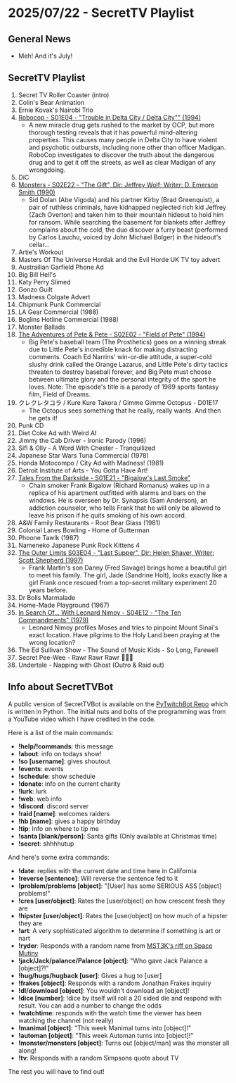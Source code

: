 # 2025/07/22 - SecretTV Playlist

## General News

- Meh!  And it's July!

## SecretTV Playlist

1. Secret TV Roller Coaster (intro)
2. Colin's Bear Animation
3. Ernie Kovak's Nairobi Trio
4. [Robocop - S01E04 - "Trouble in Delta City / Delta City"" (1994)](https://en.wikipedia.org/wiki/RoboCop_(live_action_TV_series)#Episodes)
   - A new miracle drug gets rushed to the market by OCP, but more thorough testing reveals that it has powerful mind-altering properties. This causes many people in Delta City to have violent and psychotic outbursts, including none other than officer Madigan. RoboCop investigates to discover the truth about the dangerous drug and to get it off the streets, as well as clear Madigan of any wrongdoing.
5. DiC
6. [Monsters - S02E22 - "The Gift", Dir: Jeffrey Wolf; Writer: D. Emerson Smith (1990)](https://en.wikipedia.org/wiki/List_of_Monsters_episodes#Season_2_(1989%E2%80%9390))
   - Sid Dolan (Abe Vigoda) and his partner Kirby (Brad Greenquist), a pair of ruthless criminals, have kidnapped neglected rich kid Jeffrey (Zach Overton) and taken him to their mountain hideout to hold him for ransom. While searching the basement for blankets after Jeffrey complains about the cold, the duo discover a furry beast (performed by Carlos Lauchu, voiced by John Michael Bolger) in the hideout's cellar...
7. Artie's Workout
8. Masters Of The Universe Hordak and the Evil Horde UK TV toy advert
9. Austrailian Garfield Phone Ad
10. Big Bill Hell's
11. Katy Perry Slimed
12. Gonzo Guilt
13. Madness Colgate Advert
14. Chipmunk Punk Commercial
15. LA Gear Commercial (1988)
16. Boglins Hotline Commercial (1988)
17. Monster Ballads
18. [The Adventures of Pete & Pete - S02E02 - "Field of Pete" (1994)](https://en.wikipedia.org/wiki/List_of_The_Adventures_of_Pete_%26_Pete_episodes#Season_2_(1994))
    - Big Pete's baseball team (The Prosthetics) goes on a winning streak due to Little Pete's incredible knack for making distracting comments. Coach Ed Narrins' win-or-die attitude, a super-cold slushy drink called the Orange Lazarus, and Little Pete's dirty tactics threaten to destroy baseball forever, and Big Pete must choose between ultimate glory and the personal integrity of the sport he loves.  Note: The episode's title is a parody of 1989 sports fantasy film, Field of Dreams.
19. クレクレタコラ / Kure Kure Takora / Gimme Gimme Octopus - D01E17
    - The Octopus sees something that he really, really wants.  And then he gets it!
20. Punk CD
21. Diet Coke Ad with Weird Al
22. Jimmy the Cab Driver - Ironic Parody (1996)
23. Sifl & Olly - A Word With Chester - Tranquilized
24. Japanese Star Wars Tuna Commercial (1978)
25. Honda Motocompo / City Ad with Madness! (1981)
26. Detroit Institute of Arts - You Gotta Have Art!
27. [Tales From the Darkside - S01E21 - "Bigalow's Last Smoke"](https://en.wikipedia.org/wiki/List_of_Tales_from_the_Darkside_episodes#Season_1_(1984%E2%80%931985))
    - Chain smoker Frank Bigalow (Richard Romanus) wakes up in a replica of his apartment outfitted with alarms and bars on the windows. He is overseen by Dr. Synapsis (Sam Anderson), an addiction counselor, who tells Frank that he will only be allowed to leave his prison if he quits smoking of his own accord.
28. A&W Family Restaurants - Root Bear Glass (1981)
29. Colonial Lanes Bowling - Home of Gutterman
30. Phoone Tawlk (1987)
31. Nameneko Japanese Punk Rock Kittens 4
32. [The Outer Limits S03E04 - "Last Supper", Dir: Helen Shaver, Writer: Scott Shepherd (1997)](https://en.wikipedia.org/wiki/List_of_The_Outer_Limits_(1995_TV_series)_episodes#Season_3_(1997))
    - Frank Martin's son Danny (Fred Savage) brings home a beautiful girl to meet his family. The girl, Jade (Sandrine Holt), looks exactly like a girl Frank once rescued from a top-secret military experiment 20 years before.
33. Dr Bolls Marmalade
34. Home-Made Playground (1967)
35. [In Search Of... With Leonard Nimoy - S04E12 - "The Ten Commandments" (1979)](https://en.wikipedia.org/wiki/In_Search_of..._(TV_series)#Season_4_(1979%E2%80%931980))
    - Leonard Nimoy profiles Moses and tries to pinpoint Mount Sinai's exact location. Have pilgrims to the Holy Land been praying at the wrong location?
36. The Ed Sullivan Show - The Sound of Music Kids - So Long, Farewell
37. Secret Pee-Wee - Rawr Rawr Rawr 🐊🐊🐊
38. Undertale - Napping with Ghost (Outro & Raid out)



## Info about SecretTVBot

A public version of SecretTVBot is available on the [PyTwitchBot Repo](https://github.com/awbored/PyTwitchBot) which is written in Python.  The initial nuts and bolts of the programming was from a YouTube video which I have credited in the code.

Here is a list of the main commands:
- **!help/!commands**: this message
- **!about**: info on todays show!
- **!so [username]**: gives shoutout
- **!events**: events
- **!schedule**: show schedule
- **!donate**: info on the current charity
- **!lurk**: lurk
- **!web**: web info
- **!discord**: discord server
- **!raid [name]**: welcomes raiders
- **!hb [name]**: gives a happy birthday
- **!tip**: Info on where to tip me
- **!santa [blank/person]**: Santa gifts (Only available at Christmas time)
- **!secret**: shhhhutup

And here's some extra commands:
- **!date**: replies with the current date and time here in California
- **!reverse [sentence]**: Will reverse the sentence fed to it
- **!problem/problems [object]**: "[User] has some SERIOUS ASS [object] problems!"
- **!cres [user/object]**: Rates the [user/object] on how crescent fresh they are
- **!hipster [user/object]**: Rates the [user/object] on how much of a hipster they are
- **!art**: A very sophisticated algorithm to determine if something is art or nart
- **!ryder**: Responds with a random name from [MST3K's riff on Space Mutiny](https://www.rowsdowr.com/2011/04/04/space-mutiny-the-many-names-of-david-ryder-mst3k-video/)
- **!jack/Jack/palance/Palance [object]**: "Who gave Jack Palance a [object]?!"
- **!hug/hugs/hugback [user]**: Gives a hug to [user]
- **!frakes [object]**: Responds with a random Jonathan Frakes inquiry
- **!dl/download [object]**: You wouldn't download an [object]!
- **!dice [number]**: !dice by itself will roll a 20 sided die and respond with result.  You can add a number to change the odds
- **!watchtime**: responds with the watch time the viewer has been watching the channel (not really)
- **!manimal [object]**: "This week Manimal turns into [object]!"
- **!automan [object]**: "This week Automan turns into [object]!"
- **!monster/monsters [object]**: Turns out [object/man] was the monster all along!
- **!tv**: Responds with a random Simpsons quote about TV

The rest you will have to find out!
